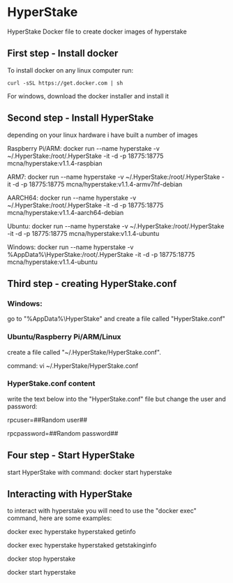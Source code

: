 # HyperStake
HyperStake Docker file to create docker images of hyperstake



## First step - Install docker

To install docker on any linux computer run: 
```
curl -sSL https://get.docker.com | sh
```

For windows, download the docker installer and install it


## Second step - Install HyperStake

depending on your linux hardware i have built a number of images

Raspberry Pi/ARM: docker run --name hyperstake -v ~/.HyperStake:/root/.HyperStake  -it -d -p 18775:18775 mcna/hyperstake:v1.1.4-raspbian

ARM7: docker run --name hyperstake -v ~/.HyperStake:/root/.HyperStake  -it -d -p 18775:18775 mcna/hyperstake:v1.1.4-armv7hf-debian

AARCH64: docker run --name hyperstake -v ~/.HyperStake:/root/.HyperStake  -it -d -p 18775:18775 mcna/hyperstake:v1.1.4-aarch64-debian

Ubuntu: docker run --name hyperstake -v ~/.HyperStake:/root/.HyperStake  -it -d -p 18775:18775 mcna/hyperstake:v1.1.4-ubuntu

Windows: docker run --name hyperstake -v %AppData%\HyperStake:/root/.HyperStake  -it -d -p 18775:18775 mcna/hyperstake:v1.1.4-ubuntu


## Third step - creating HyperStake.conf
### Windows: 
go to "%AppData%\HyperStake" and create a file called "HyperStake.conf"

### Ubuntu/Raspberry Pi/ARM/Linux
create a file called "~/.HyperStake/HyperStake.conf".

command: vi ~/.HyperStake/HyperStake.conf

### HyperStake.conf content
write the text below into the "HyperStake.conf" file but change the user and password:

rpcuser=##Random user##

rpcpassword=##Random password##

## Four step - Start HyperStake
start HyperStake with command: docker start hyperstake

## Interacting with HyperStake
to interact with hyperstake you will need to use the "docker exec" command, here are some examples:

docker exec hyperstake hyperstaked getinfo

docker exec hyperstake hyperstaked getstakinginfo

docker stop hyperstake

docker start hyperstake
